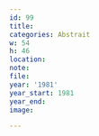 ```yaml
---
id: 99
title:
categories: Abstrait
w: 54
h: 46
location:
note:
file:
year: '1981'
year_start: 1981
year_end:
image:

---
```

